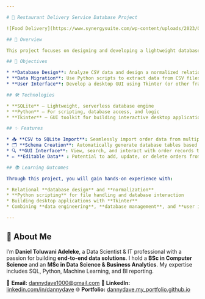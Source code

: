 ```yaml
---

# 🍔 Restaurant Delivery Service Database Project

![Food Delivery](https://www.synergysuite.com/wp-content/uploads/2023/07/restaurant-food-delivery-2-1024x576.jpg)

## 📌 Overview

This project focuses on designing and developing a lightweight database system for a local food delivery service in the USA. The business initially managed its orders through flat CSV files, but to improve efficiency and scalability, this project transitions the system to a structured **SQLite** database with a simple GUI for interacting with the data.

## 🎯 Objectives

* **Database Design**: Analyze CSV data and design a normalized relational database schema.
* **Data Migration**: Use Python scripts to extract data from CSV files and populate the SQLite database.
* **User Interface**: Develop a desktop GUI using Tkinter (or other frameworks excluding `ipywidgets`) to enable basic database interactions.

## 🛠️ Technologies

* **SQLite** – Lightweight, serverless database engine
* **Python** – For scripting, database access, and logic
* **Tkinter** – GUI toolkit for building interactive desktop applications

## ✨ Features

* 📥 **CSV to SQLite Import**: Seamlessly import order data from multiple CSV files.
* 🗂️ **Schema Creation**: Automatically generate database tables based on the data structure.
* 🔍 **GUI Interface**: View, search, and interact with order records through a user-friendly interface.
* ✏️ **Editable Data** : Potential to add, update, or delete orders from the GUI.

## 📚 Learning Outcomes

Through this project, you will gain hands-on experience with:

* Relational **database design** and **normalization**
* **Python scripting** for file handling and database interaction
* Building desktop applications with **Tkinter**
* Combining **data engineering**, **database management**, and **user interface design** into a unified solution

---
```


## 🌟 About Me

I’m **Daniel Toluwani Adeleke**, a Data Scientist & IT professional with a passion for building **end-to-end data solutions**.
I hold a **BSc in Computer Science** and an **MSc in Data Science & Business Analytics**. My expertise includes SQL, Python, Machine Learning, and BI reporting.

📧 **Email:** [dannydave1000@gmail.com](mailto:dannydave1000@gmail.com)
💼 **LinkedIn:** [linkedin.com/in/dannydave](https://www.linkedin.com/in/leke98)
🌐 **Portfolio:** [dannydave.my_portfolio.github.io](https://dannydave.github.io/my_portfolio.github.io/)

